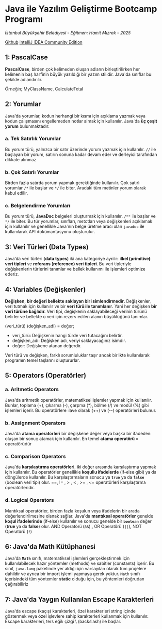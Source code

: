  # Java ile Yazılım Geliştirme Bootcamp Programı 
 *İstanbul Büyükşehir Belediyesi* - *Eğitmen: Hamit Mızrak* - *2025*

[Github](https://github.com/emmresimmsek/TechIstanbulJavaBootcamp.git)
[IntelliJ IDEA Community Edition](https://www.jetbrains.com/idea/download/?section=windows)


## 1: PascalCase
**PascalCase**, birden çok kelimeden oluşan adların birleştirilirken her kelimenin baş harfinin büyük yazıldığı bir yazım stilidir.
Java'da sınıflar bu şekilde adlandırılır. 

Örneğin; MyClassName, CalculateTotal

## 2: Yorumlar
Java'da yorumlar, kodun herhangi bir kısmı için açıklama yazmak veya kodun çalışmasını engellemeden notlar almak için kullanılır. Java'da **üç çeşit yorum** bulunmaktadır:
### a. Tek Satırlık Yorumlar 
Bu yorum türü, yalnızca bir satır üzerinde yorum yazmak için kullanılır. `//` ile başlayan bir yorum, satırın sonuna kadar devam eder ve derleyici tarafından dikkate alınmaz
### b. Çok Satırlı Yorumlar
Birden fazla satırda yorum yapmak gerektiğinde kullanılır. Çok satırlı yorumlar `/*` ile başlar ve `*/` ile biter. Aradaki tüm metinler yorum olarak kabul edilir.
### c. Belgelendirme Yorumları 
Bu yorum türü, **JavaDoc** belgeleri oluşturmak için kullanılır. `/**` ile başlar ve `*/` ile biter. Bu tür yorumlar, sınıfları, metotları veya değişkenleri açıklamak için kullanılır ve genellikle Java'nın belge üretme aracı olan `javadoc` ile kullanılarak API dokümantasyonu oluşturulur.

## 3: Veri Türleri (Data Types)
Java'da veri türleri (**data types**) iki ana kategoriye ayrılır: **ilkel (primitive) veri tipleri** ve **referans (reference) veri tipleri**. Bu veri tipleriyle değişkenlerin türlerini tanımlar ve bellek kullanımı ile işlemleri optimize ederiz.

## 4: Variables (Değişkenler)
**Değişken**, **bir değeri bellekte saklayan bir isimlendirmedir**.
Değişkenler, veri tutmak için kullanılır ve bir **veri türü ile tanımlanır**. Yani her değişken **bir veri türüne bağlıdır.**
Veri tipi, değişkenin saklayabileceği verinin türünü belirler ve bellekte o veri için rezerv edilen alanın büyüklüğünü tanımlar.


(veri_türü) (değişken_adi) = değer;
- veri_türü: Değişkenin hangi türde veri tutacağını belirtir.
- değişken_adı: Değişken adı, veriyi saklayacağınız isimdir.
- değer: Değişkene atanan değerdir.


Veri türü ve değişken, farklı sorumluluklar taşır ancak birlikte kullanılarak programın temel taşlarını oluştururlar.

## 5: Operators (Operatörler)
### a. Aritmetic Operators 
Java'da aritmetik operatörler, matematiksel işlemler yapmak için kullanılır. Bunlar, toplama (+), çıkarma (-), çarpma (*), bölme (/) ve modül (%) gibi işlemleri içerir.
Bu operatörlere ilave olarak (++) ve (--) operatörleri bulunur.
### b. Assignment Operators
Java'da **atama operatörleri** bir değişkene değer veya başka bir ifadeden oluşan bir sonuç atamak için kullanılır. En temel **atama operatörü** **`=`** operatörüdür
### c. Comparison Operators
Java'da **karşılaştırma operatörleri**, iki değer arasında karşılaştırma yapmak için kullanılır. Bu operatörler genellikle **koşullu ifadelerde** (if-else gibi) ya da döngülerde kullanılır. Bu karşılaştırmaların sonucu ya **`true`** ya da **`false`** (boolean veri tipi) olur.
==, != , > , < , >= , <= operatörleri karşılaştırma operatörleridir.
### d. Logical Operators
Mantıksal operatörler, birden fazla koşulun veya ifadelerin bir arada değerlendirilmesine olanak sağlar. Java'da **mantıksal operatörler** genelde **koşul ifadelerinde** (if-else) kullanılır ve sonucu genelde bir **`boolean`** değer (**true** ya da **false**) olur.
AND Operatörü (`&&`) , OR Operatörü (`||`), NOT Operatörü (`!`)

## 6: Java'da Math Kütüphanesi
Java'da **`Math`** sınıfı, matematiksel işlemleri gerçekleştirmek için kullanılabilecek hazır yöntemler (methods) ve sabitler (constants) içerir. Bu sınıf, `java.lang` paketinde yer aldığı için varsayılan olarak tüm projelere dahildir ve ayrıca bir import işlemi yapmaya gerek yoktur.
`Math` sınıfı içerisindeki tüm yöntemler **static** olduğu için, bu yöntemleri doğrudan çağırabiliriz
## 7: Java'da Yaygın Kullanılan Escape Karakterleri
Java'da escape (kaçış) karakterleri, özel karakterleri string içinde göstermek veya özel işlevlere sahip karakterleri kullanmak için kullanılır. Escape karakterleri, ters eğik çizgi \ (backslash) ile başlar.









